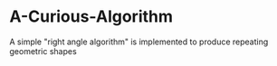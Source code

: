# A-Curious-Algorithm
A simple "right angle algorithm" is implemented to produce repeating geometric shapes
